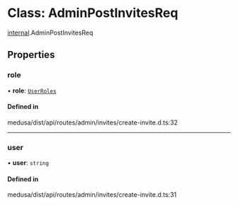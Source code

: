 # Class: AdminPostInvitesReq

[internal](../modules/internal-9.md).AdminPostInvitesReq

## Properties

### role

• **role**: [`UserRoles`](../enums/internal-1.UserRoles.md)

#### Defined in

medusa/dist/api/routes/admin/invites/create-invite.d.ts:32

___

### user

• **user**: `string`

#### Defined in

medusa/dist/api/routes/admin/invites/create-invite.d.ts:31
